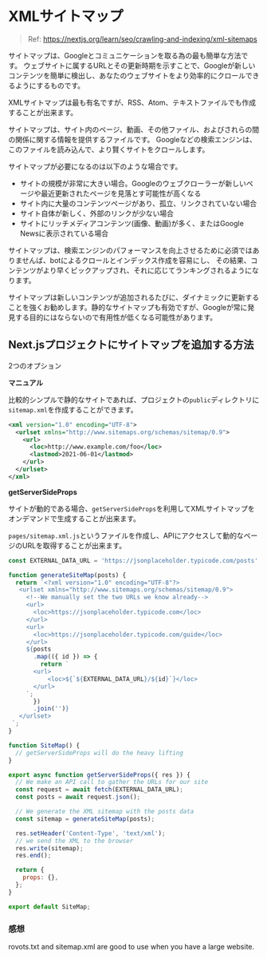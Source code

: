 # XMLサイトマップ

 > Ref: https://nextjs.org/learn/seo/crawling-and-indexing/xml-sitemaps

 サイトマップは、Googleとコミュニケーションを取る為の最も簡単な方法です。
 ウェブサイトに属するURLとその更新時期を示すことで、Googleが新しいコンテンツを簡単に検出し、あなたのウェブサイトをより効率的にクロールできるようにするものです。

 XMLサイトマップは最も有名ですが、RSS、Atom、テキストファイルでも作成することが出来ます。

 サイトマップは、サイト内のページ、動画、その他ファイル、およびされらの間の関係に関する情報を提供するファイルです。
 Googleなどの検索エンジンは、このファイルを読み込んで、より賢くサイトをクロールします。

 サイトマップが必要になるのは以下のような場合です。

 - サイトの規模が非常に大きい場合。Googleのウェブクローラーが新しいページや最近更新されたページを見落とす可能性が高くなる
 - サイト内に大量のコンテンツページがあり、孤立、リンクされていない場合
 - サイト自体が新しく、外部のリンクが少ない場合
 - サイトにリッチメディアコンテンツ(画像、動画)が多く、またはGoogle Newsに表示されている場合

 サイトマップは、検索エンジンのパフォーマンスを向上させるために必須ではありませんば、botによるクロールとインデックス作成を容易にし、
その結果、コンテンツがより早くピックアップされ、それに応じてランキングされるようになります。

サイトマップは新しいコンテンツが追加されるたびに、ダイナミックに更新することを強くお勧めします。静的なサイトマップも有効ですが、Googleが常に発見する目的にはならないので有用性が低くなる可能性があります。

## Next.jsプロジェクトにサイトマップを追加する方法

2つのオプション

**マニュアル**

比較的シンプルで静的なサイトであれば、プロジェクトの`public`ディレクトリに`sitemap.xml`を作成することができます。

```xml
<xml version="1.0" encoding="UTF-8">
  <urlset xmlns="http://www.sitemaps.org/schemas/sitemap/0.9">
    <url>
      <loc>http://www.example.com/foo</loc>
      <lastmod>2021-06-01</lastmod>
    </url>
  </urlset>
</xml>
```

**getServerSideProps**

サイトが動的である場合、`getServerSideProps`を利用してXMLサイトマップをオンデマンドで生成することが出来ます。

`pages/sitemap.xml.js`というファイルを作成し、APIにアクセスして動的なページのURLを取得することが出来ます。

```javascript
const EXTERNAL_DATA_URL = 'https://jsonplaceholder.typicode.com/posts';

function generateSiteMap(posts) {
  return `<?xml version="1.0" encoding="UTF-8"?>
   <urlset xmlns="http://www.sitemaps.org/schemas/sitemap/0.9">
     <!--We manually set the two URLs we know already-->
     <url>
       <loc>https://jsonplaceholder.typicode.com</loc>
     </url>
     <url>
       <loc>https://jsonplaceholder.typicode.com/guide</loc>
     </url>
     ${posts
       .map(({ id }) => {
         return `
       <url>
           <loc>${`${EXTERNAL_DATA_URL}/${id}`}</loc>
       </url>
     `;
       })
       .join('')}
   </urlset>
 `;
}

function SiteMap() {
  // getServerSideProps will do the heavy lifting
}

export async function getServerSideProps({ res }) {
  // We make an API call to gather the URLs for our site
  const request = await fetch(EXTERNAL_DATA_URL);
  const posts = await request.json();

  // We generate the XML sitemap with the posts data
  const sitemap = generateSiteMap(posts);

  res.setHeader('Content-Type', 'text/xml');
  // we send the XML to the browser
  res.write(sitemap);
  res.end();

  return {
    props: {},
  };
}

export default SiteMap;
```

### 感想

rovots.txt and sitemap.xml are good to use when you have a large website.
